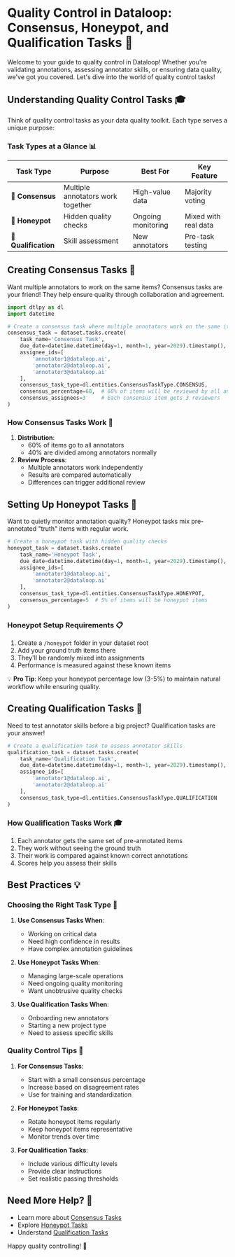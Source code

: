 # Quality Control in Dataloop: Consensus, Honeypot, and Qualification Tasks 🎯

Welcome to your guide to quality control in Dataloop! Whether you're validating annotations, assessing annotator skills, or ensuring data quality, we've got you covered. Let's dive into the world of quality control tasks!

## Understanding Quality Control Tasks 🎓

Think of quality control tasks as your data quality toolkit. Each type serves a unique purpose:

### Task Types at a Glance 📊

| Task Type | Purpose | Best For | Key Feature |
|----------|---------|----------|-------------|
| 🤝 **Consensus** | Multiple annotators work together | High-value data | Majority voting |
| 🍯 **Honeypot** | Hidden quality checks | Ongoing monitoring | Mixed with real data |
| 📝 **Qualification** | Skill assessment | New annotators | Pre-task testing |

## Creating Consensus Tasks 🤝

Want multiple annotators to work on the same items? Consensus tasks are your friend! They help ensure quality through collaboration and agreement.

```python
import dtlpy as dl
import datetime

# Create a consensus task where multiple annotators work on the same items
consensus_task = dataset.tasks.create(
    task_name='Consensus Task',
    due_date=datetime.datetime(day=1, month=1, year=2029).timestamp(),
    assignee_ids=[
        'annotator1@dataloop.ai',
        'annotator2@dataloop.ai',
        'annotator3@dataloop.ai'
    ],
    consensus_task_type=dl.entities.ConsensusTaskType.CONSENSUS,
    consensus_percentage=60,  # 60% of items will be reviewed by all annotators
    consensus_assignees=3     # Each consensus item gets 3 reviewers
)
```

### How Consensus Tasks Work 🔄

1. **Distribution**: 
   - 60% of items go to all annotators
   - 40% are divided among annotators normally
2. **Review Process**:
   - Multiple annotators work independently
   - Results are compared automatically
   - Differences can trigger additional review

## Setting Up Honeypot Tasks 🍯

Want to quietly monitor annotation quality? Honeypot tasks mix pre-annotated "truth" items with regular work.

```python
# Create a honeypot task with hidden quality checks
honeypot_task = dataset.tasks.create(
    task_name='Honeypot Task',
    due_date=datetime.datetime(day=1, month=1, year=2029).timestamp(),
    assignee_ids=[
        'annotator1@dataloop.ai',
        'annotator2@dataloop.ai'
    ],
    consensus_task_type=dl.entities.ConsensusTaskType.HONEYPOT,
    consensus_percentage=5  # 5% of items will be honeypot items
)
```

### Honeypot Setup Requirements 📋

1. Create a `/honeypot` folder in your dataset root
2. Add your ground truth items there
3. They'll be randomly mixed into assignments
4. Performance is measured against these known items

💡 **Pro Tip**: Keep your honeypot percentage low (3-5%) to maintain natural workflow while ensuring quality.

## Creating Qualification Tasks 📝

Need to test annotator skills before a big project? Qualification tasks are your answer!

```python
# Create a qualification task to assess annotator skills
qualification_task = dataset.tasks.create(
    task_name='Qualification Task',
    due_date=datetime.datetime(day=1, month=1, year=2029).timestamp(),
    assignee_ids=[
        'annotator1@dataloop.ai',
        'annotator2@dataloop.ai'
    ],
    consensus_task_type=dl.entities.ConsensusTaskType.QUALIFICATION
)
```

### How Qualification Tasks Work 🎓

1. Each annotator gets the same set of pre-annotated items
2. They work without seeing the ground truth
3. Their work is compared against known correct annotations
4. Scores help you assess their skills

## Best Practices 💡

### Choosing the Right Task Type 🎯

1. **Use Consensus Tasks When**:
   - Working on critical data
   - Need high confidence in results
   - Have complex annotation guidelines

2. **Use Honeypot Tasks When**:
   - Managing large-scale operations
   - Need ongoing quality monitoring
   - Want unobtrusive quality checks

3. **Use Qualification Tasks When**:
   - Onboarding new annotators
   - Starting a new project type
   - Need to assess specific skills

### Quality Control Tips 🌟

1. **For Consensus Tasks**:
   - Start with a small consensus percentage
   - Increase based on disagreement rates
   - Use for training and standardization

2. **For Honeypot Tasks**:
   - Rotate honeypot items regularly
   - Keep honeypot items representative
   - Monitor trends over time

3. **For Qualification Tasks**:
   - Include various difficulty levels
   - Provide clear instructions
   - Set realistic passing thresholds

## Need More Help? 🤔

- Learn more about [Consensus Tasks](https://docs.dataloop.ai/docs/quality-task-types#consensus)
- Explore [Honeypot Tasks](https://docs.dataloop.ai/docs/quality-task-types#honeypot)
- Understand [Qualification Tasks](https://docs.dataloop.ai/docs/quality-task-types#qualification)

Happy quality controlling! 🚀
